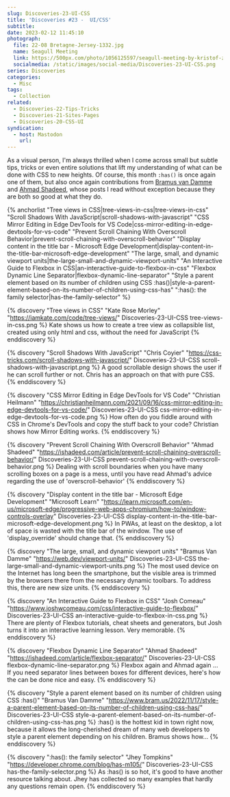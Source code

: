 ```yaml
---
slug: Discoveries-23-UI-CSS
title: 'Discoveries #23 -  UI/CSS'
subtitle:
date: 2023-02-12 11:45:10
photograph:
  file: 22-08 Bretagne-Jersey-1332.jpg
  name: Seagull Meeting
  link: https://500px.com/photo/1056125597/seagull-meeting-by-kristof-zerbe
  socialmedia: /static/images/social-media/Discoveries-23-UI-CSS.png
series: Discoveries
categories:
  - Misc
tags:
  - Collection
related:
  - Discoveries-22-Tips-Tricks
  - Discoveries-21-Sites-Pages
  - Discoveries-20-CSS-UI
syndication:
  - host: Mastodon
    url: 
---
```


As a visual person, I'm always thrilled when I come across small but subtle tips, tricks or even entire solutions that lift my understanding of what can be done with CSS to new heights. Of course, this month ``:has()`` is once again one of them, but also once again contributions from [Bramus van Damme](https://www.bram.us) and [Ahmad Shadeed](https://ishadeed.com), whose posts I read without exception because they are both so good at what they do.

{% anchorlist 
  "Tree views in CSS|tree-views-in-css|tree-views-in-css"
  "Scroll Shadows With JavaScript|scroll-shadows-with-javascript"
  "CSS Mirror Editing in Edge DevTools for VS Code|css-mirror-editing-in-edge-devtools-for-vs-code"
  "Prevent Scroll Chaining With Overscroll Behavior|prevent-scroll-chaining-with-overscroll-behavior"
  "Display content in the title bar - Microsoft Edge Development|display-content-in-the-title-bar-microsoft-edge-development"
  "The large, small, and dynamic viewport units|the-large-small-and-dynamic-viewport-units"
  "An Interactive Guide to Flexbox in CSS|an-interactive-guide-to-flexbox-in-css"
  "Flexbox Dynamic Line Separator|flexbox-dynamic-line-separator"
  "Style a parent element based on its number of children using CSS :has()|style-a-parent-element-based-on-its-number-of-children-using-css-has"
  ":has(): the family selector|has-the-family-selector"
%}

<!-- more -->

{% discovery "Tree views in CSS" "Kate Rose Morley" "https://iamkate.com/code/tree-views/" Discoveries-23-UI-CSS tree-views-in-css.png %}
Kate shows us how to create a tree view as collapsible list, created using only html and css, without the need for JavaScript
{% enddiscovery %}

{% discovery "Scroll Shadows With JavaScript" "Chris Coyier" "https://css-tricks.com/scroll-shadows-with-javascript/" Discoveries-23-UI-CSS scroll-shadows-with-javascript.png %}
A good scrollable design shows the user if he can scroll further or not. Chris has an approach on that with pure CSS.
{% enddiscovery %}

{% discovery "CSS Mirror Editing in Edge DevTools for VS Code" "Christian Heilmann" "https://christianheilmann.com/2021/09/16/css-mirror-editing-in-edge-devtools-for-vs-code/" Discoveries-23-UI-CSS css-mirror-editing-in-edge-devtools-for-vs-code.png %}
How often do you fiddle around with CSS in Chrome&#39;s DevTools and copy the stuff back to your code? Christian shows how Mirror Editing works.
{% enddiscovery %}

{% discovery "Prevent Scroll Chaining With Overscroll Behavior" "Ahmad Shadeed" "https://ishadeed.com/article/prevent-scroll-chaining-overscroll-behavior/" Discoveries-23-UI-CSS prevent-scroll-chaining-with-overscroll-behavior.png %}
Dealing with scroll boundaries when you have many scrolling boxes on a page is a mess, until you have read Ahmad&#39;s advice regarding the use of &#39;overscroll-behavior&#39;
{% enddiscovery %}

{% discovery "Display content in the title bar - Microsoft Edge Development" "Microsoft Learn" "https://learn.microsoft.com/en-us/microsoft-edge/progressive-web-apps-chromium/how-to/window-controls-overlay" Discoveries-23-UI-CSS display-content-in-the-title-bar-microsoft-edge-development.png %}
In PWAs, at least on the desktop, a lot of space is wasted with the title bar of the window. The use of &#39;display_override&#39; should change that.
{% enddiscovery %}

{% discovery "The large, small, and dynamic viewport units" "Bramus Van Damme" "https://web.dev/viewport-units/" Discoveries-23-UI-CSS the-large-small-and-dynamic-viewport-units.png %}
The most used device on the Internet has long been the smartphone, but the visible area is trimmed by the browsers there from the necessary dynamic toolbars. To address this, there are new size units.
{% enddiscovery %}

{% discovery "An Interactive Guide to Flexbox in CSS" "Josh Comeau" "https://www.joshwcomeau.com/css/interactive-guide-to-flexbox/" Discoveries-23-UI-CSS an-interactive-guide-to-flexbox-in-css.png %}
There are plenty of Flexbox tutorials, cheat sheets and generators, but Josh turns it into an interactive learning lesson. Very memorable.
{% enddiscovery %}

{% discovery "Flexbox Dynamic Line Separator" "Ahmad Shadeed" "https://ishadeed.com/article/flexbox-separator/" Discoveries-23-UI-CSS flexbox-dynamic-line-separator.png %}
Flexbox again and Ahmad again ... If you need separator lines between boxes for different devices, here&#39;s how the can be done nice and easy.
{% enddiscovery %}

{% discovery "Style a parent element based on its number of children using CSS :has()" "Bramus Van Damme" "https://www.bram.us/2022/11/17/style-a-parent-element-based-on-its-number-of-children-using-css-has/" Discoveries-23-UI-CSS style-a-parent-element-based-on-its-number-of-children-using-css-has.png %}
:has() is the hottest kid in town right now, because it allows the long-cherished dream of many web developers to style a parent element depending on his children. Bramus shows how...
{% enddiscovery %}

{% discovery ":has(): the family selector" "Jhey Tompkins" "https://developer.chrome.com/blog/has-m105/" Discoveries-23-UI-CSS has-the-family-selector.png %}
As :has() is so hot, it&#39;s good to have another resource talking about. Jhey has collected so many examples that hardly any questions remain open.
{% enddiscovery %}
